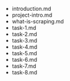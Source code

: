 - introduction.md
- project-intro.md
- what-is-scraping.md
- task-1.md
- task-2.md
- task-3.md
- task-4.md
- task-5.md
- task-6.md
- task-7.md
- task-8.md
